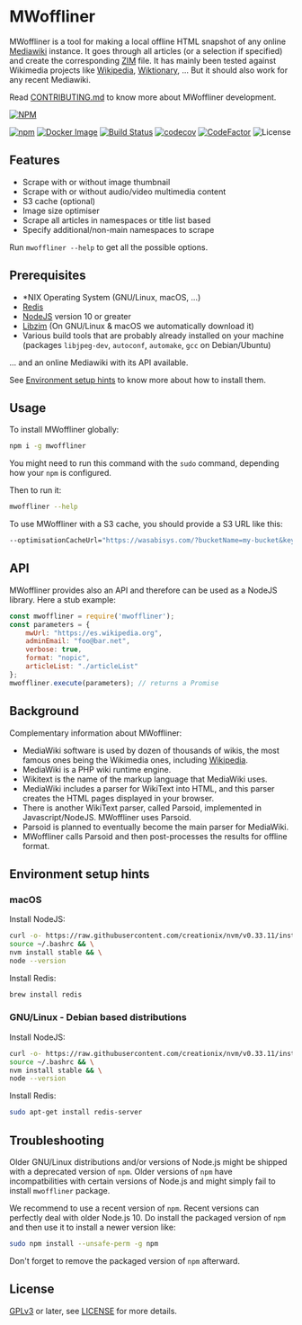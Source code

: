 # MWoffliner

MWoffliner is a tool for making a local offline HTML snapshot of any
online [Mediawiki](https://mediawiki.org) instance. It goes through
all articles (or a selection if specified) and create the
corresponding [ZIM](https://openzim.org) file. It
has mainly been tested against Wikimedia projects like
[Wikipedia](https://wikipedia.org),
[Wiktionary](https://wiktionary.org), ... But it should also work for
any recent Mediawiki.

Read [CONTRIBUTING.md](./CONTRIBUTING.md) to know more about
MWoffliner development.

[![NPM](https://nodei.co/npm/mwoffliner.png)](https://www.npmjs.com/package/mwoffliner)

[![npm](https://img.shields.io/npm/v/mwoffliner.svg)](https://www.npmjs.com/package/mwoffliner)
[![Docker Image](https://img.shields.io/docker/v/openzim/mwoffliner?arch=amd64&label=docker&sort=date)](https://hub.docker.com/r/openzim/mwoffliner)
[![Build Status](https://github.com/openzim/mwoffliner/workflows/CI/badge.svg?query=branch%3Amaster)](https://github.com/openzim/mwoffliner/actions?query=branch%3Amaster)
[![codecov](https://codecov.io/gh/openzim/mwoffliner/branch/master/graph/badge.svg)](https://codecov.io/gh/openzim/mwoffliner)
[![CodeFactor](https://www.codefactor.io/repository/github/openzim/mwoffliner/badge)](https://www.codefactor.io/repository/github/openzim/mwoffliner)
![License](https://img.shields.io/npm/l/mwoffliner.svg)

## Features

- Scrape with or without image thumbnail
- Scrape with or without audio/video multimedia content
- S3 cache (optional)
- Image size optimiser
- Scrape all articles in namespaces or title list based
- Specify additional/non-main namespaces to scrape

Run `mwoffliner --help` to get all the possible options.

## Prerequisites

- *NIX Operating System (GNU/Linux, macOS, ...)
- [Redis](https://redis.io/)
- [NodeJS](https://nodejs.org/en/) version 10 or greater
- [Libzim](https://github.com/openzim/libzim) (On GNU/Linux & macOS we automatically download it)
- Various build tools that are probably already installed on your
  machine (packages `libjpeg-dev`, `autoconf`, `automake`, `gcc` on
  Debian/Ubuntu)

... and an online Mediawiki with its API available.

See [Environment setup hints](#environment-setup-hints) to
know more about how to install them.

## Usage

To install MWoffliner globally:
```bash
npm i -g mwoffliner
```

You might need to run this command with the `sudo` command, depending
how your `npm` is configured.

Then to run it:
```bash
mwoffliner --help
```

To use MWoffliner with a S3 cache, you should provide a S3 URL like this:
```bash
--optimisationCacheUrl="https://wasabisys.com/?bucketName=my-bucket&keyId=my-key-id&secretAccessKey=my-sac"
```

## API

MWoffliner provides also an API and therefore can be used as a NodeJS
library. Here a stub example:
```javascript
const mwoffliner = require('mwoffliner');
const parameters = {
    mwUrl: "https://es.wikipedia.org",
    adminEmail: "foo@bar.net",
    verbose: true,
    format: "nopic",
    articleList: "./articleList"
};
mwoffliner.execute(parameters); // returns a Promise
```

## Background

Complementary information about MWoffliner:

* MediaWiki software is used by dozen of thousands of wikis, the most
  famous ones being the Wikimedia ones, including [Wikipedia](https://wikipedia.org).
* MediaWiki is a PHP wiki runtime engine.
* Wikitext is the name of the markup language that MediaWiki uses.
* MediaWiki includes a parser for WikiText into HTML, and this
  parser creates the HTML pages displayed in your browser.
* There is another WikiText parser, called Parsoid, implemented in
  Javascript/NodeJS. MWoffliner uses Parsoid.
* Parsoid is planned to eventually become the main parser for
  MediaWiki.
* MWoffliner calls Parsoid and then post-processes the results for
  offline format.

## Environment setup hints

### macOS

Install NodeJS:
```bash
curl -o- https://raw.githubusercontent.com/creationix/nvm/v0.33.11/install.sh | bash && \
source ~/.bashrc && \
nvm install stable && \
node --version
```

Install Redis:
```bash
brew install redis
```

### GNU/Linux - Debian based distributions

Install NodeJS:
```bash
curl -o- https://raw.githubusercontent.com/creationix/nvm/v0.33.11/install.sh | bash && \
source ~/.bashrc && \
nvm install stable && \
node --version
```

Install Redis:
```bash
sudo apt-get install redis-server
```

## Troubleshooting

Older GNU/Linux distributions and/or versions of Node.js might be
shipped with a deprecated version of `npm`. Older versions of `npm`
have incompatbilities with certain versions of Node.js and might
simply fail to install `mwoffliner` package.

We recommend to use a recent version of `npm`. Recent versions can
perfectly deal with older Node.js 10. Do install the packaged
version of `npm` and then use it to install a newer version like:

```bash
sudo npm install --unsafe-perm -g npm
```

Don't forget to remove the packaged version of `npm` afterward.

License
-------

[GPLv3](https://www.gnu.org/licenses/gpl-3.0) or later, see
[LICENSE](LICENSE) for more details.
